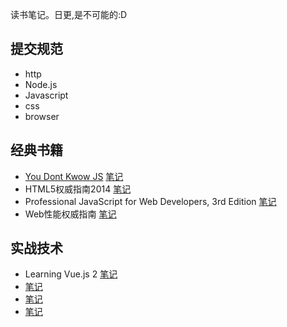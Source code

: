 读书笔记。日更,是不可能的:D
## 提交规范
+ http
+ Node.js
+ Javascript
+ css
+ browser

## 经典书籍
+ [You Dont Kwow JS](https://github.com/getify/You-Dont-Know-JS/tree/1st-ed)  [笔记]()
+ HTML5权威指南2014  [笔记]()
+ Professional JavaScript for Web Developers, 3rd Edition  [笔记]()
+ Web性能权威指南  [笔记](./Web性能权威指南.md)

## 实战技术
+  Learning Vue.js 2 [笔记]()
+   [笔记]()
+   [笔记]()
+   [笔记]()
